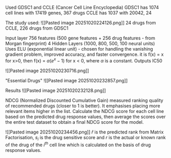 Used GDSC1 and CCLE (Cancer Cell Line Encyclopedia)
GDSC1 has 1074 cell lines with 17419 genes, 367 drugs
CCLE has 1037 with 20042, 24

The study used:
![[Pasted image 20251020224126.png]]
24 drugs from CCLE, 226 drugs from GDSC1

Input layer 756 features (500 gene features + 256 drug features - from Morgan fingerprint)
4 Hidden Layers (1000, 800, 500, 100 neural units)
Uses ELU (exponential linear unit) - chosen for handling the vanishing gradient problem, improved accuracy, and faster convergence. it is f(x) = x for x>0, then f(x) = $\alpha(e^x-1)$  for x < 0, where $\alpha$ is a constant.
Outputs IC50

![[Pasted image 20251020230716.png]]

"Essential Drugs"
![[Pasted image 20251020232857.png]]


Results
![[Pasted image 20251020232128.png]]

NDCG (Normalized Discounted Cumulative Gain) measured ranking quality of recommended drugs (closer to 1 is better). It emphasises placing more relevant items higher in the list.
Calculate the NDCG score for each cell line based on the predicted drug response values, then average the scores over the entire test dataset to obtain a final NDCG score for the model.

![[Pasted image 20251020234456.png]]
$\hat{r}$ is the predicted rank from Matrix Factorisation, $s_i$ is the drug sensitive score and $r$ is the actual or known rank of the drug of the $i^{th}$  cell line which is calculated on the basis of drug response values.